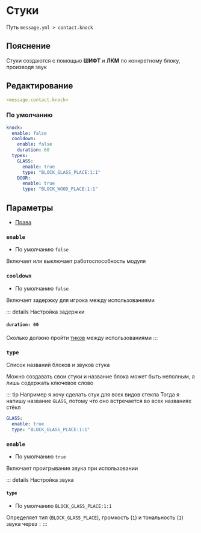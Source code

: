 # Стуки
Путь `message.yml > contact.knock`

## Пояснение
Стуки создаются с помощью **ШИФТ** и **ЛКМ** по конкретному блоку, производя звук

## Редактирование
```yaml
<message.contact.knock>
```

### По умолчанию
```yaml
knock:
  enable: false
  cooldown:
    enable: false
    duration: 60
  types:
    GLASS:
      enable: true
      type: "BLOCK_GLASS_PLACE:1:1"
    DOOR:
      enable: true
      type: "BLOCK_WOOD_PLACE:1:1"
```

## Параметры

- [Права](/ru/permission/message/contact/knock/)

### `enable`
- По умолчанию `false`

Включает или выключает работоспособность модуля

### `cooldown`
- По умолчанию `false`

Включает задержку для игрока между использованиями

::: details Настройка задержки
#### `duration: 60`

Сколько должно пройти [тиков](https://ru.minecraft.wiki/w/%D0%A2%D0%B0%D0%BA%D1%82) между использованиями
:::

### `type`

Список названий блоков и звуков стука

Можно создавать свои стуки и название блока может быть неполным, а лишь содержать ключевое слово

::: tip Например я хочу сделать стук для всех видов стекла
Тогда я напишу название `GLASS`, потому что оно встречается во всех названиях стёкл

```yaml
GLASS:
  enable: true
  type: "BLOCK_GLASS_PLACE:1:1"
```

### `enable`
- По умолчанию `true`
  
Включает проигрывание звука при использовании

::: details Настройка звука
#### `type`
- По умолчанию `BLOCK_GLASS_PLACE:1:1`

Определяет тип (`BLOCK_GLASS_PLACE`), громкость (`1`) и тональность (`1`) звука через `:`
:::